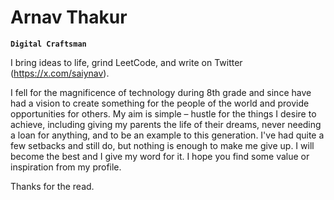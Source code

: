 # Arnav Thakur  

**`Digital Craftsman`**

I bring ideas to life, grind LeetCode, and write on Twitter (https://x.com/saiynav).

I fell for the magnificence of technology during 8th grade and since have had a vision to create something for the people of the world and provide opportunities for others. My aim is simple – hustle for the things I desire to achieve, including giving my parents the life of their dreams, never needing a loan for anything, and to be an example to this generation. I've had quite a few setbacks and still do, but nothing is enough to make me give up. I will become the best and I give my word for it. I hope you find some value or inspiration from my profile.

Thanks for the read.
